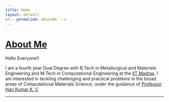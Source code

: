 ```yaml
---
title: Home
layout: default
<!-- permalink: AboutMe -->
---
```


<!-- # {{ page.title }} -->

# [About Me](#about-me)

Hello Everyone!!

I am a fourth year Dual Degree with B.Tech in Metallurgical and Materials Engineering and M.Tech in Computational Engineering at the [IIT Madras](https://www.iitm.ac.in). I am interested in tackling challenging and practical problems in the broad areas of Computational Materials Science, under the guidance of [Professor Hari Kumar K. C](https://www.iitm.ac.in/info/fac/kchkumar)


***
